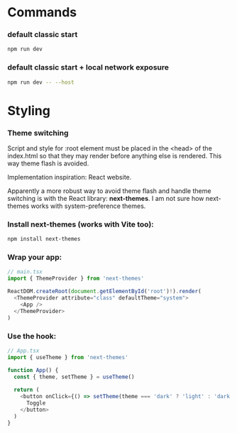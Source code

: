 # Commands
### default classic start 
```bash
npm run dev
```

### default classic start + local network exposure

```bash
npm run dev -- --host
```

# Styling

### Theme switching

Script and style for :root element must be placed in the \<head\> of the index.html so that they may render before 
anything else is rendered. This way theme flash is avoided.

Implementation inspiration: React website.

Apparently a more robust way to avoid theme flash and handle theme switching is with the React library: **next-themes**.
I am not sure how next-themes works with system-preference themes.

### Install next-themes (works with Vite too):
```bash
npm install next-themes
```
### Wrap your app:
```typescript
// main.tsx
import { ThemeProvider } from 'next-themes'

ReactDOM.createRoot(document.getElementById('root')!).render(
  <ThemeProvider attribute="class" defaultTheme="system">
    <App />
  </ThemeProvider>
)
```
### Use the hook:
```typescript
// App.tsx
import { useTheme } from 'next-themes'

function App() {
  const { theme, setTheme } = useTheme()
  
  return (
    <button onClick={() => setTheme(theme === 'dark' ? 'light' : 'dark')}>
      Toggle
    </button>
  )
}
```